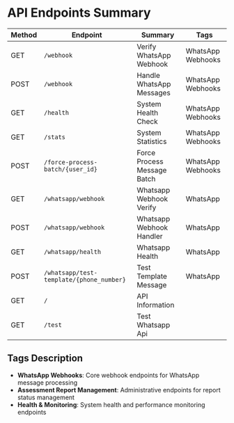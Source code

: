 # API Endpoints Summary

| Method | Endpoint | Summary | Tags |
|--------|----------|---------|------|
| GET | `/webhook` | Verify WhatsApp Webhook | WhatsApp Webhooks |
| POST | `/webhook` | Handle WhatsApp Messages | WhatsApp Webhooks |
| GET | `/health` | System Health Check | WhatsApp Webhooks |
| GET | `/stats` | System Statistics | WhatsApp Webhooks |
| POST | `/force-process-batch/{user_id}` | Force Process Message Batch | WhatsApp Webhooks |
| GET | `/whatsapp/webhook` | Whatsapp Webhook Verify | WhatsApp |
| POST | `/whatsapp/webhook` | Whatsapp Webhook Handler | WhatsApp |
| GET | `/whatsapp/health` | Whatsapp Health | WhatsApp |
| POST | `/whatsapp/test-template/{phone_number}` | Test Template Message | WhatsApp |
| GET | `/` | API Information |  |
| GET | `/test` | Test Whatsapp Api |  |

## Tags Description

- **WhatsApp Webhooks**: Core webhook endpoints for WhatsApp message processing
- **Assessment Report Management**: Administrative endpoints for report status management
- **Health & Monitoring**: System health and performance monitoring endpoints
